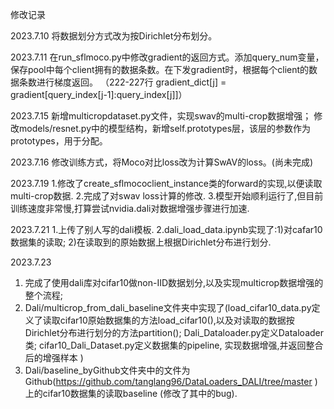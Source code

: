 修改记录

2023.7.10
将数据划分方式改为按Dirichlet分布划分。

2023.7.11
在run_sflmoco.py中修改gradient的返回方式。添加query_num变量，保存pool中每个client拥有的数据条数。在下发gradient时，根据每个client的数据条数进行梯度返回。
（222-227行  gradient_dict[j] = gradient[query_index[j-1]:query_index[j]]）

2023.7.15
新增multicropdataset.py文件，实现swav的multi-crop数据增强；
修改models/resnet.py中的模型结构，新增self.prototypes层，该层的参数作为prototypes，用于分配。

2023.7.16
修改训练方式，将Moco对比loss改为计算SwAV的loss。(尚未完成)

2023.7.19
1.修改了create_sflmococlient_instance类的forward的实现,以便读取multi-crop数据.
2.完成了对swav loss计算的修改.
3.模型开始顺利运行了,但目前训练速度非常慢,打算尝试nvidia.dali对数据增强步骤进行加速.

2023.7.21
1.上传了别人写的dali模板.
2.dali_load_data.ipynb实现了:1)对cafar10数据集的读取; 2)在读取到的原始数据上根据Dirichlet分布进行划分.

2023.7.23
1. 完成了使用dali库对cifar10做non-IID数据划分,以及实现multicrop数据增强的整个流程;
2. Dali/multicrop_from_dali_baseline文件夹中实现了(load_cifar10_data.py定义了读取cifar10原始数据集的方法load_cifar10(),以及对读取的数据按Dirichlet分布进行划分的方法partition(); Dali_Dataloader.py定义Dataloader类; cifar10_Dali_Dataset.py定义数据集的pipeline, 实现数据增强,并返回整合后的增强样本 )
3. Dali/baseline_byGithub文件夹中的文件为Github(https://github.com/tanglang96/DataLoaders_DALI/tree/master )上的cifar10数据集的读取baseline (修改了其中的bug).